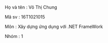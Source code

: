 Họ và tên : Võ Thị Chung

Mã sv : 16T1021015

Môn : Xây dựng ứng dụng với .NET FrameWork 

Nhóm : 1
